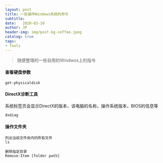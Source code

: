 ```yaml
---
layout: post
title: 一些操作Windows系统的命令
subtitle:   
date:   2020-03-10
author: JP
header-img: img/post-bg-coffee.jpeg
catalog: true
tags:
- Tools
---
```


>随便整理的一些自用的Windwos上的指令


#### 查看硬盘参数

```
get-physicaldisk
```

#### DirectX诊断工具

系统标签页会显示DirectX的版本，该电脑的名称，操作系统版本，BIOS的信息等
```
dxdiag
```

#### 操作文件夹

```
列出当前文件夹内的所有文件
ls

删除指定目录
Remove-Item [folder path]
```